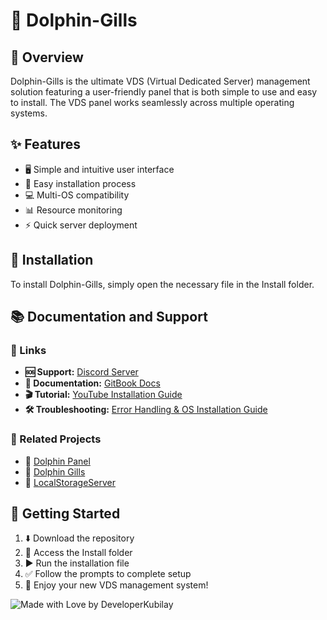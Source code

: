 # 🐬 Dolphin-Gills

## 🌊 Overview
Dolphin-Gills is the ultimate VDS (Virtual Dedicated Server) management solution featuring a user-friendly panel that is both simple to use and easy to install. The VDS panel works seamlessly across multiple operating systems.

## ✨ Features
- 🖥️ Simple and intuitive user interface
- 🚀 Easy installation process
- 💻 Multi-OS compatibility
- 📊 Resource monitoring
- ⚡ Quick server deployment

## 🔧 Installation
To install Dolphin-Gills, simply open the necessary file in the Install folder.

## 📚 Documentation and Support

### 🔗 Links
- **🆘 Support:** [Discord Server](https://discord.gg/4Xpwwz6pgN)
- **📖 Documentation:** [GitBook Docs](https://dolphin-panel.gitbook.io)
- **🎬 Tutorial:** [YouTube Installation Guide](https://youtu.be/XTg2BHs1qGE)
- **🛠️ Troubleshooting:** [Error Handling & OS Installation Guide](https://youtu.be/DpweQiVHy-Y)

### 🤝 Related Projects
- 🐬 [Dolphin Panel](https://github.com/DeveloperKubilay/Dolphin-panel)
- 🐬 [Dolphin Gills](https://github.com/DeveloperKubilay/Dolphin-Gills)
- 💾 [LocalStorageServer](https://github.com/DeveloperKubilay/LocalStorageServer)

## 🚀 Getting Started
1. ⬇️ Download the repository
2. 📁 Access the Install folder
3. ▶️ Run the installation file
4. ✅ Follow the prompts to complete setup
5. 🎉 Enjoy your new VDS management system!


![Made with Love by DeveloperKubilay](https://img.shields.io/badge/Made%20with%20%E2%9D%A4-DeveloperKubilay-red) 
